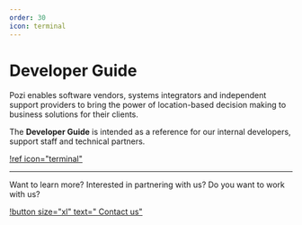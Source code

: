 ```yaml
---
order: 30
icon: terminal
---
```


# Developer Guide

Pozi enables software vendors, systems integrators and independent support providers to bring the power of location-based decision making to business solutions for their clients.

The **Developer Guide** is intended as a reference for our internal developers, support staff and technical partners.

[!ref icon="terminal"](/dev-guide/getting-started/)

---

Want to learn more? Interested in partnering with us? Do you want to work with us?

[!button size="xl" text="&nbsp;Contact us"](/contact/)
